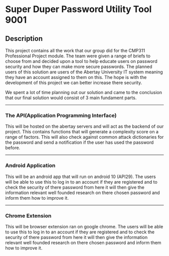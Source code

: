 # Super Duper Password Utility Tool 9001

## Description

This project contains all the work that our group did for the CMP311 Professional Project module. The team were given a range of briefs to choose from and decided upon a tool to help educate users on password security and how they can make more secure passwords. The planned users of this solution are users of the Abertay University IT system meaning they have an account assigned to them on this. The hope is with the development of this project we can better increase there security.

We spent a lot of time planning out our solution and came to the conclusion that our final solution would consist of 3 main fundament parts. 

---
### The API(Application Programming Interface)
This will be hosted on the abertay servers and will act as the backend of our project. This contains functions that will generate a complexity score on a range of factors. This will also check against common attack dictionaries for the password and send a notification if the user has used the password before.

---
### Android Application
This will be an android app that will run on android 10 (API29). The users will be able to use this to log in to an account if they are registered and to check the security of there password from here it will then give the information relevant well founded research on there chosen password and inform them how to improve it.

---
### Chrome Extension
This will be  browser extension ran on google chrome. The users will be able to use this to log in to an account if they are registered and to check the security of there password from here it will then give the information relevant well founded research on there chosen password and inform them how to improve it.

